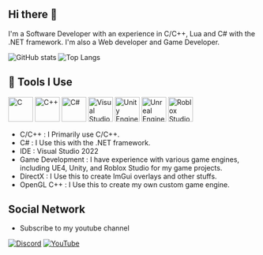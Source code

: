 ## Hi there 👋
I'm a Software Developer with an experience in C/C++, Lua and C# with the .NET framework. I'm also a Web developer and Game Developer.

![GitHub stats](https://github-readme-stats.vercel.app/api?username=NeoXa7&show_icons=true)
![Top Langs](https://github-readme-stats.vercel.app/api/top-langs/?username=NeoXa7&layout=compact)


## 🤖 Tools I Use
<!-- Language and Tool Badges -->
<p align="left">
<img src="https://cdn-icons-png.flaticon.com/512/3665/3665923.png" alt="C" width="50" height="50"/>
<img src="https://cdn-icons-png.flaticon.com/512/6132/6132222.png" alt="C++" width="50" height="50"/>
<img src="https://cdn-icons-png.flaticon.com/512/6132/6132221.png" alt="C#" width="50" height="50"/>
<img src="https://cdn-icons-png.flaticon.com/512/906/906324.png" alt="Visual Studio" width="50" height="50"/>
<img src="https://cdn.jsdelivr.net/gh/devicons/devicon/icons/unity/unity-original.svg" alt="Unity Engine" width="50" height="50"/>
<img src="https://cdn.jsdelivr.net/gh/devicons/devicon/icons/unrealengine/unrealengine-original.svg" alt="Unreal Engine" width="50" height="50"/>
<img src="https://img.icons8.com/?size=256&id=aoRFS7u2O2dm&format=png" alt="Roblox Studio" width="50" height="50"/>
</p>

- C/C++ : I Primarily use C/C++.
- C# : I Use this with the .NET framework.
- IDE : Visual Studio 2022
- Game Development : I have experience with various game engines, including UE4, Unity, and Roblox Studio for my game projects.
- DirectX : I Use this to create ImGui overlays and other stuffs.
- OpenGL C++ : I Use this to create my own custom game engine.

## Social Network
- Subscribe to my youtube channel

[![Discord](https://img.shields.io/badge/Discord-7289DA?style=for-the-badge&logo=discord&logoColor=white)](https://discord.com/users/babablacksheep#4201)  [![YouTube](https://img.shields.io/badge/YouTube-FF0000?style=for-the-badge&logo=youtube&logoColor=white)](https://www.youtube.com/@Neoxa7)




<!--
**NeoXa7/NeoXa7** is a ✨ _special_ ✨ repository because its `README.md` (this file) appears on your GitHub profile.

Here are some ideas to get you started:

- 🔭 I’m currently working on ...
- 🌱 I’m currently learning ...
- 👯 I’m looking to collaborate on ...
- 🤔 I’m looking for help with ...
- 💬 Ask me about ...
- 📫 How to reach me: ...
- 😄 Pronouns: ...
- ⚡ Fun fact: ...
-->

